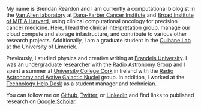 My name is Brendan Reardon and I am currently a computational biologist in the [Van Allen laboratory](https://vanallenlab.dana-farber.org/) at [Dana-Farber Cancer Institute](https://www.dana-farber.org/) and [Broad Institute of MIT & Harvard](https://www.broadinstitute.org/), using clinical computational oncology for precision cancer medicine. Here, I lead the [clinical interpretation](https://www.nature.com/articles/s43018-021-00243-3) group, manage our cloud compute and storage infastructure, and contribute to various other research projects. Additionally, I am a graduate student in the [Culhane Lab](https://www.ul.ie/research/prof-aedin-culhane) at the University of Limerick. 

Previously, I studied physics and creative writing at [Brandeis University](https://www.brandeis.edu/). I was an undergraduate researcher with the [Radio Astronomy Group](https://www.brandeis.edu/physics/research/radio-astronomy.html) and I spent a summer at [University College Cork](https://www.ucc.ie/en/) in Ireland with the [Radio Astronomy and Active Galactic Nuclei](https://www.ucc.ie/en/raagn/) group. In addition, I worked at the [Technology Help Desk](https://www.brandeis.edu/its/support/helpdesk/) as a student manager and technician. 

You can follow me on [Github](https://github.com/brendanreardon), [Twitter](https://twitter.com/brendan_reardon), or [LinkedIn](https://www.linkedin.com/in/brendan-reardon-ba3b7247/) and find links to published research on [Google Scholar](https://scholar.google.com/citations?user=K_J6gxsAAAAJ&hl=en). 
